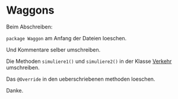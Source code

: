 # Waggons

Beim Abschreiben:

`package Waggon` am Anfang der Dateien loeschen.

Und Kommentare selber umschreiben.

Die Methoden `simuliere1()` und `simuliere2()` in der Klasse [Verkehr](Verkehr.java) umschreiben.

Das `@Override` in den ueberschriebenen methoden loeschen.

Danke.
